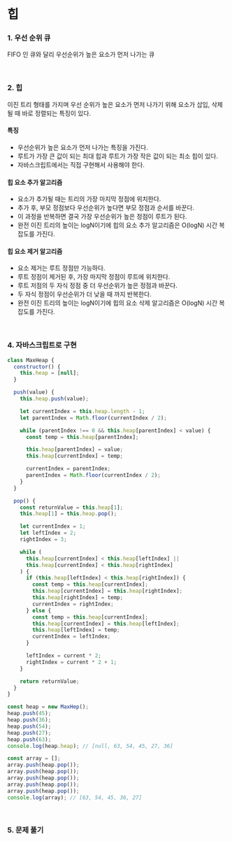 # 힙

### 1. 우선 순위 큐

FIFO 인 큐와 달리 우선순위가 높은 요소가 먼저 나가는 큐

<br>

### 2. 힙

이진 트리 형태를 가지며 우선 순위가 높은 요소가 먼저 나가기 위해 요소가 삽입, 삭제될 때 바로 정렬되는 특징이 있다.

#### 특징

- 우선순위가 높은 요소가 먼저 나가는 특징을 가진다.
- 루트가 가장 큰 값이 되는 최대 힙과 루트가 가장 작은 값이 되는 최소 힙이 있다.
- 자바스크립트에서는 직접 구현해서 사용해야 한다.

#### 힙 요소 추가 알고리즘

- 요소가 추가될 때는 트리의 가장 마지막 정점에 위치한다.
- 추가 후, 부모 정점보다 우선순위가 높다면 부모 정점과 순서를 바꾼다.
- 이 과정을 반복하면 결국 가장 우선순위가 높은 정점이 루트가 된다.
- 완전 이진 트리의 높이는 logN이기에 힙의 요소 추가 알고리즘은 O(logN) 시간 복잡도를 가진다.

#### 힙 요소 제거 알고리즘

- 요소 제거는 루트 정점만 가능하다.
- 루트 정점이 제거된 후, 가장 마지막 정점이 루트에 위치한다.
- 루트 저점의 두 자식 정점 중 더 우선순위가 높은 정점과 바꾼다.
- 두 자식 정점이 우선순위가 더 낮을 때 까지 반복한다.
- 완전 이진 트리의 높이는 logN이기에 힙의 요소 삭제 알고리즘은 O(logN) 시간 복잡도를 가진다.

<br>

### 4. 자바스크립트로 구현

```javascript
class MaxHeap {
  constructor() {
    this.heap = [null];
  }

  push(value) {
    this.heap.push(value);

    let currentIndex = this.heap.length - 1;
    let parentIndex = Math.floor(currentIndex / 2);

    while (parentIndex !== 0 && this.heap[parentIndex] < value) {
      const temp = this.heap[parentIndex];

      this.heap[parentIndex] = value;
      this.heap[currentIndex] = temp;

      currentIndex = parentIndex;
      parentIndex = Math.floor(currentIndex / 2);
    }
  }

  pop() {
    const returnValue = this.heap[1];
    this.heap[1] = this.heap.pop();

    let currentIndex = 1;
    let leftIndex = 2;
    rightIndex = 3;

    while (
      this.heap[currentIndex] < this.heap[leftIndex] ||
      this.heap[currentIndex] < this.heap[rightIndex]
    ) {
      if (this.heap[leftIndex] < this.heap[rightIndex]) {
        const temp = this.heap[currentIndex];
        this.heap[currentIndex] = this.heap[rightIndex];
        this.heap[rightIndex] = temp;
        currentIndex = rightIndex;
      } else {
        const temp = this.heap[currentIndex];
        this.heap[currentIndex] = this.heap[leftIndex];
        this.heap[leftIndex] = temp;
        currentIndex = leftIndex;
      }

      leftIndex = current * 2;
      rightIndex = current * 2 + 1;
    }

    return returnValue;
  }
}

const heap = new MaxHep();
heap.push(45);
heap.push(36);
heap.push(54);
heap.push(27);
heap.push(63);
console.log(heap.heap); // [null, 63, 54, 45, 27, 36]

const array = [];
array.push(heap.pop());
array.push(heap.pop());
array.push(heap.pop());
array.push(heap.pop());
array.push(heap.pop());
console.log(array); // [63, 54, 45, 36, 27]
```

<br>

### 5. 문제 풀기

<br>
